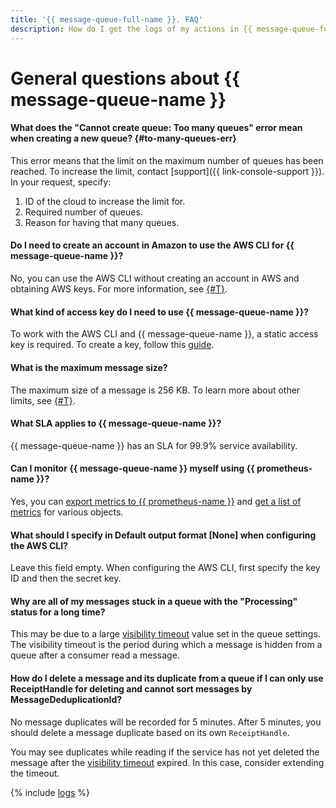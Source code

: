 ```yaml
---
title: '{{ message-queue-full-name }}. FAQ'
description: How do I get the logs of my actions in {{ message-queue-full-name }}? Find the answer to this and other questions in this article.
---
```


# General questions about {{ message-queue-name }}

#### What does the "Cannot create queue: Too many queues" error mean when creating a new queue? {#to-many-queues-err}

This error means that the limit on the maximum number of queues has been reached. To increase the limit, contact [support]({{ link-console-support }}). In your request, specify:

1. ID of the cloud to increase the limit for.
1. Required number of queues.
1. Reason for having that many queues.

#### Do I need to create an account in Amazon to use the AWS CLI for {{ message-queue-name }}?

No, you can use the AWS CLI without creating an account in AWS and obtaining AWS keys. For more information, see [{#T}](../instruments/index.md).

#### What kind of access key do I need to use {{ message-queue-name }}?

To work with the AWS CLI and {{ message-queue-name }}, a static access key is required. To create a key, follow this [guide](../../iam/operations/authentication/manage-access-keys.md#create-access-key).

#### What is the maximum message size?

The maximum size of a message is 256 KB. To learn more about other limits, see [{#T}](../concepts/limits.md).

#### What SLA applies to {{ message-queue-name }}?

{{ message-queue-name }} has an SLA for 99.9% service availability.

#### Can I monitor {{ message-queue-name }} myself using {{ prometheus-name }}?

Yes, you can [export metrics to {{ prometheus-name }}](../../monitoring/operations/metric/prometheusExport.md) and [get a list of metrics](../../monitoring/operations/metric/list.md) for various objects.

#### What should I specify in Default output format \[None\] when configuring the AWS CLI?

Leave this field empty. When configuring the AWS CLI, first specify the key ID and then the secret key.

#### Why are all of my messages stuck in a queue with the "Processing" status for a long time?

This may be due to a large [visibility timeout](../concepts/visibility-timeout.md) value set in the queue settings. The visibility timeout is the period during which a message is hidden from a queue after a consumer read a message.

#### How do I delete a message and its duplicate from a queue if I can only use ReceiptHandle for deleting and cannot sort messages by MessageDeduplicationId?

No message duplicates will be recorded for 5 minutes. After 5 minutes, you should delete a message duplicate based on its own `ReceiptHandle`.

You may see duplicates while reading if the service has not yet deleted the message after the [visibility timeout](../concepts/visibility-timeout.md) expired. In this case, consider extending the timeout.

{% include [logs](../../_qa/logs.md) %}
